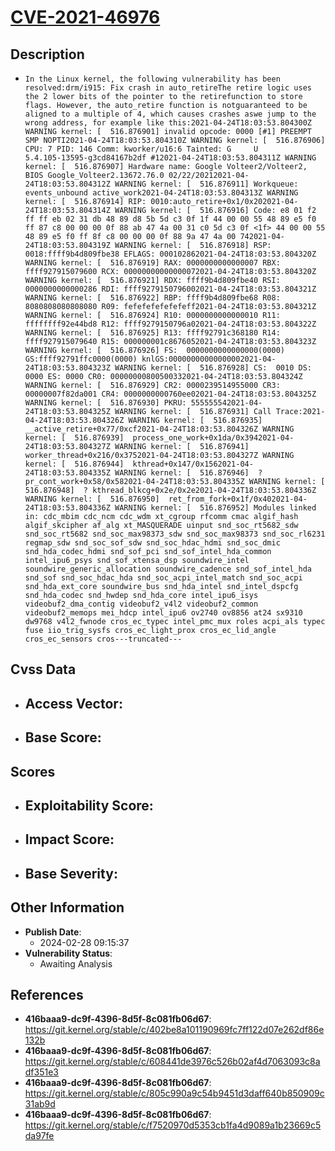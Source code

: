 
# [CVE-2021-46976](https://cve.mitre.org/cgi-bin/cvename.cgi?name=CVE-2021-46976)

## Description

- `In the Linux kernel, the following vulnerability has been resolved:drm/i915: Fix crash in auto_retireThe retire logic uses the 2 lower bits of the pointer to the retirefunction to store flags. However, the auto_retire function is notguaranteed to be aligned to a multiple of 4, which causes crashes aswe jump to the wrong address, for example like this:2021-04-24T18:03:53.804300Z WARNING kernel: [  516.876901] invalid opcode: 0000 [#1] PREEMPT SMP NOPTI2021-04-24T18:03:53.804310Z WARNING kernel: [  516.876906] CPU: 7 PID: 146 Comm: kworker/u16:6 Tainted: G     U            5.4.105-13595-g3cd84167b2df #12021-04-24T18:03:53.804311Z WARNING kernel: [  516.876907] Hardware name: Google Volteer2/Volteer2, BIOS Google_Volteer2.13672.76.0 02/22/20212021-04-24T18:03:53.804312Z WARNING kernel: [  516.876911] Workqueue: events_unbound active_work2021-04-24T18:03:53.804313Z WARNING kernel: [  516.876914] RIP: 0010:auto_retire+0x1/0x202021-04-24T18:03:53.804314Z WARNING kernel: [  516.876916] Code: e8 01 f2 ff ff eb 02 31 db 48 89 d8 5b 5d c3 0f 1f 44 00 00 55 48 89 e5 f0 ff 87 c8 00 00 00 0f 88 ab 47 4a 00 31 c0 5d c3 0f <1f> 44 00 00 55 48 89 e5 f0 ff 8f c8 00 00 00 0f 88 9a 47 4a 00 742021-04-24T18:03:53.804319Z WARNING kernel: [  516.876918] RSP: 0018:ffff9b4d809fbe38 EFLAGS: 000102862021-04-24T18:03:53.804320Z WARNING kernel: [  516.876919] RAX: 0000000000000007 RBX: ffff927915079600 RCX: 00000000000000072021-04-24T18:03:53.804320Z WARNING kernel: [  516.876921] RDX: ffff9b4d809fbe40 RSI: 0000000000000286 RDI: ffff9279150796002021-04-24T18:03:53.804321Z WARNING kernel: [  516.876922] RBP: ffff9b4d809fbe68 R08: 8080808080808080 R09: fefefefefefefeff2021-04-24T18:03:53.804321Z WARNING kernel: [  516.876924] R10: 0000000000000010 R11: ffffffff92e44bd8 R12: ffff9279150796a02021-04-24T18:03:53.804322Z WARNING kernel: [  516.876925] R13: ffff92791c368180 R14: ffff927915079640 R15: 000000001c8676052021-04-24T18:03:53.804323Z WARNING kernel: [  516.876926] FS:  0000000000000000(0000) GS:ffff92791ffc0000(0000) knlGS:00000000000000002021-04-24T18:03:53.804323Z WARNING kernel: [  516.876928] CS:  0010 DS: 0000 ES: 0000 CR0: 00000000800500332021-04-24T18:03:53.804324Z WARNING kernel: [  516.876929] CR2: 0000239514955000 CR3: 00000007f82da001 CR4: 0000000000760ee02021-04-24T18:03:53.804325Z WARNING kernel: [  516.876930] PKRU: 555555542021-04-24T18:03:53.804325Z WARNING kernel: [  516.876931] Call Trace:2021-04-24T18:03:53.804326Z WARNING kernel: [  516.876935]  __active_retire+0x77/0xcf2021-04-24T18:03:53.804326Z WARNING kernel: [  516.876939]  process_one_work+0x1da/0x3942021-04-24T18:03:53.804327Z WARNING kernel: [  516.876941]  worker_thread+0x216/0x3752021-04-24T18:03:53.804327Z WARNING kernel: [  516.876944]  kthread+0x147/0x1562021-04-24T18:03:53.804335Z WARNING kernel: [  516.876946]  ? pr_cont_work+0x58/0x582021-04-24T18:03:53.804335Z WARNING kernel: [  516.876948]  ? kthread_blkcg+0x2e/0x2e2021-04-24T18:03:53.804336Z WARNING kernel: [  516.876950]  ret_from_fork+0x1f/0x402021-04-24T18:03:53.804336Z WARNING kernel: [  516.876952] Modules linked in: cdc_mbim cdc_ncm cdc_wdm xt_cgroup rfcomm cmac algif_hash algif_skcipher af_alg xt_MASQUERADE uinput snd_soc_rt5682_sdw snd_soc_rt5682 snd_soc_max98373_sdw snd_soc_max98373 snd_soc_rl6231 regmap_sdw snd_soc_sof_sdw snd_soc_hdac_hdmi snd_soc_dmic snd_hda_codec_hdmi snd_sof_pci snd_sof_intel_hda_common intel_ipu6_psys snd_sof_xtensa_dsp soundwire_intel soundwire_generic_allocation soundwire_cadence snd_sof_intel_hda snd_sof snd_soc_hdac_hda snd_soc_acpi_intel_match snd_soc_acpi snd_hda_ext_core soundwire_bus snd_hda_intel snd_intel_dspcfg snd_hda_codec snd_hwdep snd_hda_core intel_ipu6_isys videobuf2_dma_contig videobuf2_v4l2 videobuf2_common videobuf2_memops mei_hdcp intel_ipu6 ov2740 ov8856 at24 sx9310 dw9768 v4l2_fwnode cros_ec_typec intel_pmc_mux roles acpi_als typec fuse iio_trig_sysfs cros_ec_light_prox cros_ec_lid_angle cros_ec_sensors cros---truncated---`

## Cvss Data

- **Access Vector**:
  - 
- **Base Score**:
  - 

## Scores

- **Exploitability Score**:
  - 
- **Impact Score**:
  - 
- **Base Severity**:
  - 

## Other Information

- **Publish Date**:
  - 2024-02-28 09:15:37
- **Vulnerability Status**:
  - Awaiting Analysis

## References

- **416baaa9-dc9f-4396-8d5f-8c081fb06d67**: https://git.kernel.org/stable/c/402be8a101190969fc7ff122d07e262df86e132b
- **416baaa9-dc9f-4396-8d5f-8c081fb06d67**: https://git.kernel.org/stable/c/608441de3976c526b02af4d7063093c8adf351e3
- **416baaa9-dc9f-4396-8d5f-8c081fb06d67**: https://git.kernel.org/stable/c/805c990a9c54b9451d3daff640b850909c31ab9d
- **416baaa9-dc9f-4396-8d5f-8c081fb06d67**: https://git.kernel.org/stable/c/f7520970d5353cb1fa4d9089a1b23669c5da97fe
